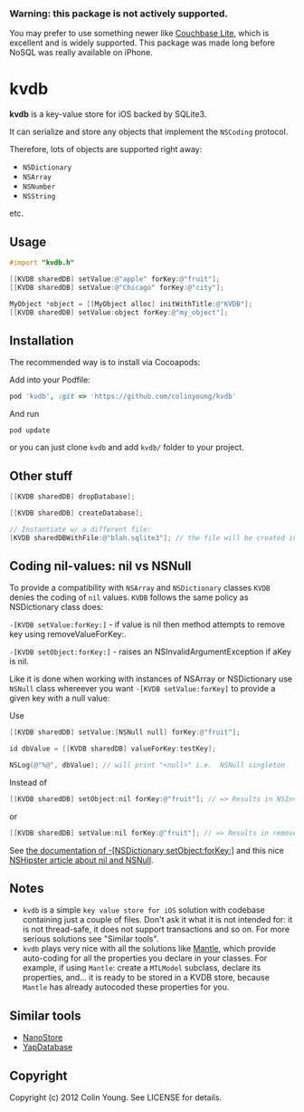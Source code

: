 ### Warning: this package is not actively supported. ###

You may prefer to use something newer like [Couchbase Lite](http://www.couchbase.com/autodocs/couchbase-lite-ios-1.0b3/annotated.html), which is excellent and is widely supported. This package was made long before NoSQL was really available on iPhone.

# kvdb

**kvdb** is a key-value store for iOS backed by SQLite3.

It can serialize and store any objects that implement the `NSCoding` protocol.

Therefore, lots of objects are supported right away:

- `NSDictionary`
- `NSArray`
- `NSNumber`
- `NSString`

etc.

## Usage

```objective-c
#import "kvdb.h"

[[KVDB sharedDB] setValue:@"apple" forKey:@"fruit"];
[[KVDB sharedDB] setValue:@"Chicago" forKey:@"city"];

MyObject *object = [[MyObject alloc] initWithTitle:@"KVDB"];
[[KVDB sharedDB] setValue:object forKey:@"my_object"];
```

## Installation

The recommended way is to install via Cocoapods:

Add into your Podfile:

```ruby
pod 'kvdb', :git => 'https://github.com/colinyoung/kvdb'
```

And run 

```
pod update
```

or you can just clone `kvdb` and add `kvdb/` folder to your project.

## Other stuff

```objective-c
[[KVDB sharedDB] dropDatabase];

[[KVDB sharedDB] createDatabase];

// Instantiate w/ a different file:
[KVDB sharedDBWithFile:@"blah.sqlite3"]; // the file will be created in your documents directory.
```

## Coding nil-values: nil vs NSNull

To provide a compatibility with `NSArray` and `NSDictionary` classes `KVDB` denies the coding of `nil` values. `KVDB` follows the same policy as NSDictionary class does: 

`-[KVDB setValue:forKey:]` - if value is nil then method attempts to remove key using removeValueForKey:.

`-[KVDB setObject:forKey:]` - raises an NSInvalidArgumentException if aKey is nil.

Like it is done when working with instances of NSArray or NSDictionary use `NSNull` class whereever you want `-[KVDB setValue:forKey]` to provide a given key with a null value:

Use

```objective-c
[[KVDB sharedDB] setValue:[NSNull null] forKey:@"fruit"];

id dbValue = [[KVDB sharedDB] valueForKey:testKey]; 

NSLog(@"%@", dbValue); // will print "<null>" i.e.  NSNull singleton
```

Instead of

```objective-c
[[KVDB sharedDB] setObject:nil forKey:@"fruit"]; // => Results in NSInvalidArgumentException
```
or 

```objective-c
[[KVDB sharedDB] setValue:nil forKey:@"fruit"]; // => Results in removeValueForKey: behavior 
```

See [the documentation of -[NSDictionary setObject:forKey:]](https://developer.apple.com/library/ios/documentation/cocoa/reference/foundation/Classes/NSMutableDictionary_Class/Reference/Reference.html#//apple_ref/occ/instm/NSMutableDictionary/setObject:forKey:) and this nice [NSHipster article about nil and NSNull](http://nshipster.com/nil/).

## Notes

* `kvdb` is a simple `key value store for iOS` solution with codebase containing just a couple of files. Don't ask it what it is not intended for: it is not thread-safe, it does not support transactions and so on. For more serious solutions see "Similar tools".
* `kvdb` plays very nice with all the solutions like [Mantle](https://github.com/github/Mantle), which provide auto-coding for all the properties you declare in your classes. For example, if using `Mantle`: create a `MTLModel` subclass, declare its properties, and... it is ready to be stored in a KVDB store, because `Mantle` has already autocoded these properties for you.

## Similar tools

* [NanoStore](https://github.com/tciuro/NanoStore/)
* [YapDatabase](https://github.com/yaptv/YapDatabase)

## Copyright

Copyright (c) 2012 Colin Young. See LICENSE for details.
